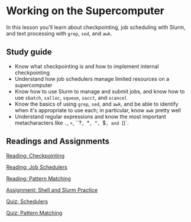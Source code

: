 # Working on the Supercomputer

In this lesson you'll learn about checkpointing, job scheduling with Slurm, and text processing with `grep`, `sed`, and `awk`.

<!--TODO: add material on `find`.-->

## Study guide

- Know what checkpointing is and how to implement internal checkpointing
- Understand how job schedulers manage limited resources on a supercomputer
- Know how to use Slurm to manage and submit jobs, and know how to use `sbatch`, `salloc`, `squeue`, `sacct`, and `scancel`
- Know the basics of using `grep`, `sed`, and `awk`, and be able to identify when it's appropriate to use each; in particular, know `awk` pretty well
- Understand regular expressions and know the most important metacharacters like `.`, `+`, ``?`, `*`, `^`, `$`, and `()`.

## Readings and Assignments

[Reading: Checkpointing](../readings/checkpointing.md)

[Reading: Job Schedulers](../readings/schedulers.md)

[Reading: Pattern Matching](../readings/pattern-matching.md)

[Assignment: Shell and Slurm Practice](../assignments/shell-slurm-practice.md)

[Quiz: Schedulers](https://byu.instructure.com/courses/21221/quizzes)

[Quiz: Pattern Matching](https://byu.instructure.com/courses/21221/quizzes)
